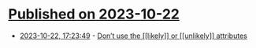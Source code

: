 # [Published on 2023-10-22](index.md)

* [2023-10-22, 17:23:49](https://lobste.rs/s/uwgtkt/don_t_use_likely_unlikely_attributes) - [Don’t use the [[likely]] or [[unlikely]] attributes](https://blog.aaronballman.com/2020/08/dont-use-the-likely-or-unlikely-attributes/)
